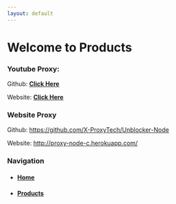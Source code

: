 ```yaml
---
layout: default
---
```


# Welcome to Products

### Youtube Proxy: 
Github: <span><span style="text-decoration: underline;"><strong><a href="https://github.com/X-ProxyTech/Youtube-Proxy" title="Youtube Unblocker Github">Click Here</a></strong></span>

Website: </span><span style="text-decoration: underline;"><strong><a href="https://proxy-nodeyoutube-c.herokuapp.com/" title="Youtube Unblocker">Click Here</a></span></strong>

### Website Proxy
Github: https://github.com/X-ProxyTech/Unblocker-Node

Website: http://proxy-node-c.herokuapp.com/

### Navigation
*   #### [Home](./)
*   #### [Products](./Products.html)
